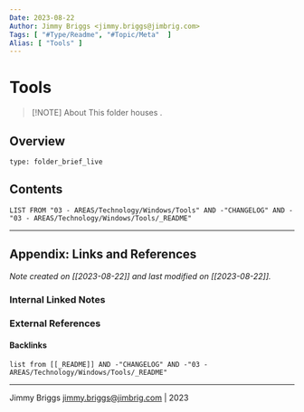 ```yaml
---
Date: 2023-08-22
Author: Jimmy Briggs <jimmy.briggs@jimbrig.com>
Tags: [ "#Type/Readme", "#Topic/Meta"  ]
Alias: [ "Tools" ]
---
```


# Tools

> [!NOTE] About
> This folder houses .

## Overview


```ccard
type: folder_brief_live
```
 

## Contents

```dataview
LIST FROM "03 - AREAS/Technology/Windows/Tools" AND -"CHANGELOG" AND -"03 - AREAS/Technology/Windows/Tools/_README"
```

***

## Appendix: Links and References

*Note created on [[2023-08-22]] and last modified on [[2023-08-22]].*

### Internal Linked Notes

### External References

#### Backlinks

```dataview
list from [[_README]] AND -"CHANGELOG" AND -"03 - AREAS/Technology/Windows/Tools/_README"
```


***

Jimmy Briggs <jimmy.briggs@jimbrig.com> | 2023
